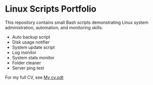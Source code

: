 # Linux Scripts Portfolio

This repository contains small Bash scripts demonstrating Linux system administration, automation, and monitoring skills.

- Auto backup script
- Disk usage notifier
- System update script
- Log monitor
- System stats monitor
- Folder cleaner
- Server ping test

For my full CV, see [My cv.odt](https://github.com/user-attachments/files/22924616/My.cv.odt)
